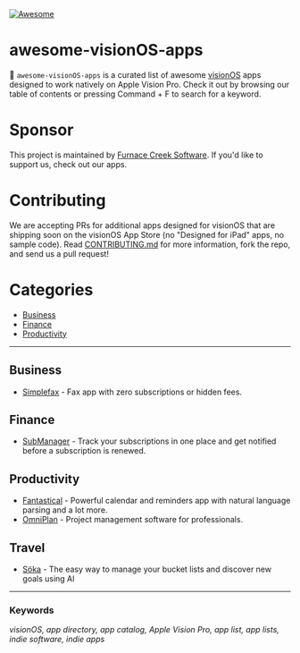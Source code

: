 <a href="https://awesome.re">
    <img src="https://awesome.re/badge.svg" alt="Awesome">
</a>

# awesome-visionOS-apps

🥽 `awesome-visionOS-apps` is a curated list of awesome [visionOS](https://developer.apple.com/visionos/) apps designed to work natively on Apple Vision Pro. Check it out by browsing our table of contents or pressing Command + F to search for a keyword.

# Sponsor

This project is maintained by [Furnace Creek Software](https://furnacecreek.org). If you'd like to support us, check out our apps.

# Contributing

We are accepting PRs for additional apps designed for visionOS that are shipping soon on the visionOS App Store (no "Designed for iPad" apps, no sample code). Read [CONTRIBUTING.md](https://github.com/furnacecreek/awesome-visionOS-apps/blob/master/CONTRIBUTING.md) for more information, fork the repo, and send us a pull request!

# Categories

- [Business](#business)
- [Finance](#finance)
- [Productivity](#productivity)

---

## Business

- [Simplefax](https://furnacecreek.org/simplefax/vision) - Fax app with zero subscriptions or hidden fees.

## Finance

- [SubManager](https://getsubmanager.app/) - Track your subscriptions in one place and get notified before a subscription is renewed.

## Productivity

- [Fantastical](https://flexibits.com/blog/2023/08/sneaking-a-peek-at-fantastical-on-apple-vision-pro/) - Powerful calendar and reminders app with natural language parsing and a lot more.
- [OmniPlan](https://www.omnigroup.com/blog/omniplan-coming-to-apple-vision-pro) - Project management software for professionals.

## Travel
- [Söka](https://soka.appdeco.ca) - The easy way to manage your bucket lists and discover new goals using AI

---

### Keywords

_visionOS, app directory, app catalog, Apple Vision Pro, app list, app lists, indie software, indie apps_
